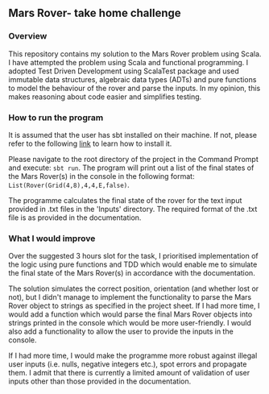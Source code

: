 ## Mars Rover- take home challenge

### Overview
This repository contains my solution to the Mars Rover problem using Scala.
I have attempted the problem using Scala and functional programming. I adopted Test Driven Development using ScalaTest package and used immutable data structures, algebraic data types (ADTs) and pure functions to model the behaviour of the rover and parse the inputs. In my opinion, this makes reasoning about code easier and simplifies testing.

### How to run the program
It is assumed that the user has sbt installed on their machine. If not, please refer to the following [link](https://www.scala-sbt.org/1.x/docs/Setup.html) to learn how to install it.

Please navigate to the root directory of the project in the Command Prompt and execute: `sbt run`. The program will print out a list of the final states of the Mars Rover(s) in the console in the following format: `List(Rover(Grid(4,8),4,4,E,false)`. 

The programme calculates the final state of the rover for the text input provided in .txt files in the 'Inputs' directory. The required format of the .txt file is as provided in the documentation.

### What I would improve
Over the suggested 3 hours slot for the task, I prioritised implementation of the logic using pure functions and TDD which would enable me to simulate the final state of the Mars Rover(s) in accordance with the documentation.

The solution simulates the correct position, orientation (and whether lost or not), but I didn't manage to implement the functionality to parse the Mars Rover object to strings as specified in the project sheet. If I had more time, I would add a function which would parse the final Mars Rover objects into strings printed in the console which would be more user-friendly. I would also add a functionality to allow the user to provide the inputs in the console.

If I had more time, I would make the programme more robust against illegal user inputs (i.e. nulls, negative integers etc.), spot errors and propagate them. I admit that there is currently a limited amount of validation of user inputs other than those provided in the documentation. 
